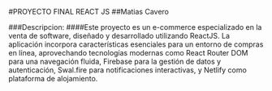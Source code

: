 #PROYECTO FINAL REACT JS
##Matias Cavero

###Descripcion:
####Este proyecto es un e-commerce especializado en la venta de software, diseñado y desarrollado utilizando ReactJS. La aplicación incorpora características esenciales para un entorno de compras en línea, aprovechando tecnologías modernas como React Router DOM para una navegación fluida, Firebase para la gestión de datos y autenticación, Swal.fire para notificaciones interactivas, y Netlify como plataforma de alojamiento.